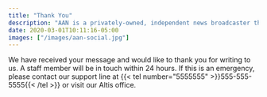 ```yaml
---
title: "Thank You"
description: "AAN is a privately-owned, independent news broadcaster that provides global coverage of worldwide events and conflicts."
date: 2020-03-01T10:11:16-05:00
images: ["/images/aan-social.jpg"]
---
```


We have received your message and would like to thank you for writing to us. A staff member will be in touch within 24 hours. If this is an emergency, please contact our support line at {{< tel number="5555555" >}}555-555-5555{{< /tel >}} or visit our Altis office.
